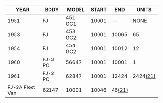 ---
---

| YEAR            | BODY    | MODEL   | START | END                              | UNITS                              |
|-----------------|---------|---------|-------|----------------------------------|------------------------------------|
| 1951            | FJ      | 451 GC1 | 10001 | \--                              | NONE                               |
| 1953            | FJ      | 453 GC2 | 10001 | 10065                            | 65                                 |
| 1954            | FJ      | 454 GC2 | 10001 | 10012                            | 12                                 |
| 1960            | FJ-3 PO | 56647   | 10001 | 10001                            | 1                                  |
| 1961            | FJ-3 PO | 62847   | 10001 | 12424                            | 2424[(21)](/history/index.html#21) |
| FJ-3A Fleet Van | 62147   | 10001   | 10046 | 46[(21)](/history/index.html#21) |                                    |